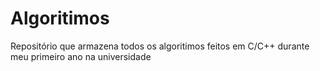# Algoritimos
Repositório que armazena todos os algoritimos feitos em C/C++ durante meu primeiro ano na universidade
